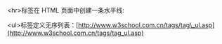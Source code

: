 &lt;hr&gt;标签在 HTML 页面中创建一条水平线:

&lt;ul&gt;标签定义无序列表：[http://www.w3school.com.cn/tags/tag\_ul.asp](http://www.w3school.com.cn/tags/tag_ul.asp)

